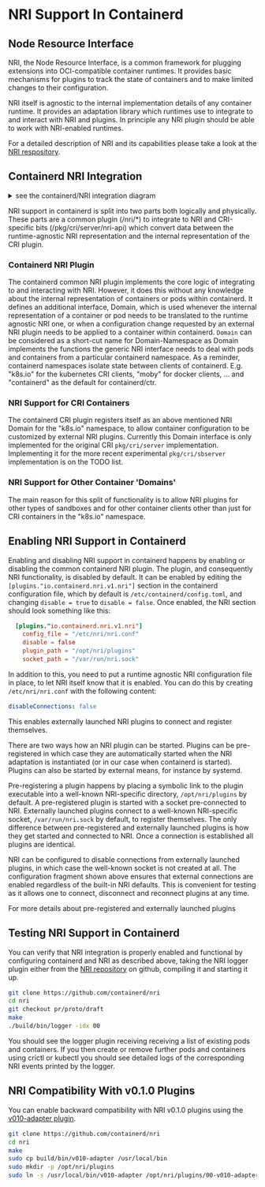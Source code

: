 # NRI Support In Containerd

## Node Resource Interface

NRI, the Node Resource Interface, is a common framework for plugging
extensions into OCI-compatible container runtimes. It provides basic
mechanisms for plugins to track the state of containers and to make
limited changes to their configuration.

NRI itself is agnostic to the internal implementation details of any
container runtime. It provides an adaptation library which runtimes
use to integrate to and interact with NRI and plugins. In principle
any NRI plugin should be able to work with NRI-enabled runtimes.

For a detailed description of NRI and its capabilities please take a
look at the [NRI respository](https://github.com/containerd/nri).

## Containerd NRI Integration

<details>
<summary>see the containerd/NRI integration diagram</summary>
<img src="./containerd-nri-integration.png" title="Containerd/NRI Integration">
</details>

NRI support in containerd is split into two parts both logically and
physically. These parts are a common plugin (/nri/*) to integrate to
NRI and CRI-specific bits (/pkg/cri/server/nri-api) which convert
data between the runtime-agnostic NRI representation and the internal
representation of the CRI plugin.

### Containerd NRI Plugin

The containerd common NRI plugin implements the core logic of integrating
to and interacting with NRI. However, it does this without any knowledge
about the internal representation of containers or pods within containerd.
It defines an additional interface, Domain, which is used whenever the
internal representation of a container or pod needs to be translated to
the runtime agnostic NRI one, or when a configuration change requested by
an external NRI plugin needs to be applied to a container within containerd. `Domain` can be considered as a short-cut name for Domain-Namespace as Domain implements the functions the generic NRI interface needs to deal with pods and containers from a particular containerd namespace. As a reminder, containerd namespaces isolate state between clients of containerd. E.g. "k8s.io" for the kubernetes CRI clients, "moby" for docker clients, ... and "containerd" as the default for containerd/ctr.

### NRI Support for CRI Containers

The containerd CRI plugin registers itself as an above mentioned NRI
Domain for the "k8s.io" namespace, to allow container configuration to be customized by external
NRI plugins. Currently this Domain interface is only implemented for
the original CRI `pkg/cri/server` implementation. Implementing it for
the more recent experimental `pkg/cri/sbserver` implementation is on
the TODO list.

### NRI Support for Other Container 'Domains'

The main reason for this split of functionality is to allow
 NRI plugins for other types of sandboxes and for other container clients other than just for CRI containers in the "k8s.io" namespace.

## Enabling NRI Support in Containerd

Enabling and disabling NRI support in containerd happens by enabling or
disabling the common containerd NRI plugin. The plugin, and consequently
NRI functionality, is disabled by default. It can be enabled by editing
the `[plugins."io.containerd.nri.v1.nri"]` section in the containerd
configuration file, which by default is `/etc/containerd/config.toml`,
and changing `disable = true` to `disable = false`. Once enabled, the
NRI section should look something like this:

```toml
  [plugins."io.containerd.nri.v1.nri"]
    config_file = "/etc/nri/nri.conf"
    disable = false
    plugin_path = "/opt/nri/plugins"
    socket_path = "/var/run/nri.sock"
```

In addition to this, you need to put a runtime agnostic NRI configuration
file in place, to let NRI itself know that it is enabled. You can do this
by creating `/etc/nri/nri.conf` with the following content:

```yaml
disableConnections: false
```

This enables externally launched NRI plugins to connect and register
themselves.

There are two ways how an NRI plugin can be started. Plugins can be
pre-registered in which case they are automatically started when the NRI
adaptation is instantiated (or in our case when containerd is started).
Plugins can also be started by external means, for instance by systemd.

Pre-registering a plugin happens by placing a symbolic link to the plugin
executable into a well-known NRI-specific directory, `/opt/nri/plugins`
by default. A pre-registered plugin is started with a socket pre-connected
to NRI. Externally launched plugins connect to a well-known NRI-specific
socket, `/var/run/nri.sock` by default, to register themselves. The only
difference between pre-registered and externally launched plugins is how
they get started and connected to NRI. Once a connection is established
all plugins are identical.

NRI can be configured to disable connections from externally launched
plugins, in which case the well-known socket is not created at all. The
configuration fragment shown above ensures that external connections are
enabled regardless of the built-in NRI defaults. This is convenient for
testing as it allows one to connect, disconnect and reconnect plugins at
any time.

For more details about pre-registered and externally launched plugins

## Testing NRI Support in Containerd

You can verify that NRI integration is properly enabled and functional by
configuring containerd and NRI as described above, taking the NRI
logger plugin either from the [NRI repository](https://github.com/containerd/nri/tree/main/plugins/logger)
on github, compiling it and starting it up.

```bash
git clone https://github.com/containerd/nri
cd nri
git checkout pr/proto/draft
make
./build/bin/logger -idx 00
```

You should see the logger plugin receiving receiving a list of existing pods
and containers. If you then create or remove further pods and containers
using crictl or kubectl you should see detailed logs of the corresponding NRI
events printed by the logger.

## NRI Compatibility With v0.1.0 Plugins

You can enable backward compatibility with NRI v0.1.0 plugins using the
[v010-adapter plugin](https://github.com/containerd/nri/tree/main/plugins/v010-adapter).

```bash
git clone https://github.com/containerd/nri
cd nri
make
sudo cp build/bin/v010-adapter /usr/local/bin
sudo mkdir -p /opt/nri/plugins
sudo ln -s /usr/local/bin/v010-adapter /opt/nri/plugins/00-v010-adapter
```